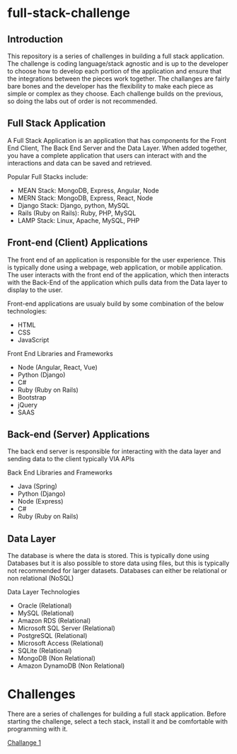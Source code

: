# full-stack-challenge

## Introduction
This repository is a series of challenges in building a full stack application. The challenge is coding language/stack agnostic and is up to the developer to choose how to develop each portion of the application and ensure that the integrations between the pieces work together. The challanges are fairly bare bones and the developer has the flexibility to make each piece as simple or complex as they choose. Each challenge builds on the previous, so doing the labs out of order is not recommended.


## Full Stack Application
A Full Stack Application is an application that has components for the Front End Client, The Back End Server and the Data Layer. When added together, you have a complete application that users can interact with and the interactions and data can be saved and retrieved.

Popular Full Stacks include:
- MEAN Stack: MongoDB, Express, Angular, Node
- MERN Stack: MongoDB, Express, React, Node
- Django Stack: Django, python, MySQL
- Rails (Ruby on Rails): Ruby, PHP, MySQL
- LAMP Stack: Linux, Apache, MySQL, PHP

## Front-end (Client) Applications
The front end of an application is responsible for the user experience. This is typically done using a webpage, web application, or mobile application. The user interacts with the front end of the application, which then interacts with the Back-End of the application which pulls data from the Data layer to display to the user.

Front-end applications are usualy build by some combination of the below technologies:
- HTML
- CSS
- JavaScript

Front End Libraries and Frameworks
- Node (Angular, React, Vue)
- Python (Django)
- C#
- Ruby (Ruby on Rails)
- Bootstrap
- jQuery
- SAAS

## Back-end (Server) Applications
The back end server is responsible for interacting with the data layer and sending data to the client typically VIA APIs

Back End Libraries and Frameworks
- Java (Spring)
- Python (Django)
- Node (Express)
- C#
- Ruby (Ruby on Rails)

## Data Layer
The database is where the data is stored. This is typically done using Databases but it is also possible to store data using files, but this is typically not recommended for larger datasets. Databases can either be relational or non relational (NoSQL)

Data Layer Technologies
- Oracle (Relational)
- MySQL (Relational)
- Amazon RDS (Relational)
- Microsoft SQL Server (Relational)
- PostgreSQL (Relational)
- Microsoft Access (Relational)
- SQLite (Relational)
- MongoDB (Non Relational)
- Amazon DynamoDB (Non Relational)

# Challenges
There are a series of challenges for building a full stack application. Before starting the challenge, select a tech stack, install it and be comfortable with programming with it. 

[Challange 1](../main/challenge-1/challenge1-overview.md)
